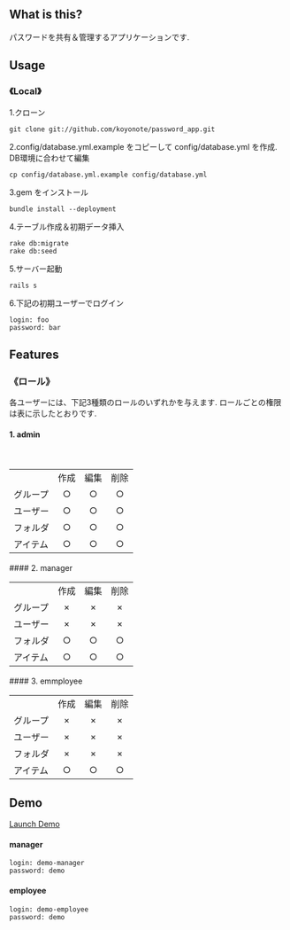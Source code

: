 ## What is this?
パスワードを共有＆管理するアプリケーションです.


## Usage
### 《Local》
1.クローン


    git clone git://github.com/koyonote/password_app.git


2.config/database.yml.example をコピーして config/database.yml を作成. DB環境に合わせて編集

    cp config/database.yml.example config/database.yml

3.gem をインストール

    bundle install --deployment

4.テーブル作成＆初期データ挿入

    rake db:migrate
    rake db:seed

5.サーバー起動

    rails s

6.下記の初期ユーザーでログイン

    login: foo
    password: bar

## Features
### 《ロール》
各ユーザーには、下記3種類のロールのいずれかを与えます. ロールごとの権限は表に示したとおりです.

#### 1. admin
<table>
<tr>
  <td></td>
  <td>作成</td>
  <td>編集</td>
　<td>削除</td>
</tr>
<tr>
  <td>グループ</td>
  <td align="center">○</td>
  <td align="center">○</td>
  <td align="center">○</td>
</tr>
<tr>
  <td>ユーザー</td>
  <td align="center">○</td>
  <td align="center">○</td>
  <td align="center">○</td>
</tr>
<tr>
  <td>フォルダ</td>
  <td align="center">○</td>
  <td align="center">○</td>
  <td align="center">○</td>
</tr>
<tr>
  <td>アイテム</td>
  <td align="center">○</td>
  <td align="center">○</td>
  <td align="center">○</td>
</tr>
</table>
#### 2. manager
<table>
<tr>
  <td></td>
  <td>作成</td>
  <td>編集</td>
　<td>削除</td>
</tr>
<tr>
  <td>グループ</td>
  <td align="center">×</td>
  <td align="center">×</td>
  <td align="center">×</td>
</tr>
<tr>
  <td>ユーザー</td>
  <td align="center">×</td>
  <td align="center">×</td>
  <td align="center">×</td>
</tr>
<tr>
  <td>フォルダ</td>
  <td align="center">○</td>
  <td align="center">○</td>
  <td align="center">○</td>
</tr>
<tr>
  <td>アイテム</td>
  <td align="center">○</td>
  <td align="center">○</td>
  <td align="center">○</td>
</tr>
</table>
#### 3. emmployee
<table>
<tr>
  <td></td>
  <td>作成</td>
  <td>編集</td>
　<td>削除</td>
</tr>
<tr>
  <td>グループ</td>
  <td align="center">×</td>
  <td align="center">×</td>
  <td align="center">×</td>
</tr>
<tr>
  <td>ユーザー</td>
  <td align="center">×</td>
  <td align="center">×</td>
  <td align="center">×</td>
</tr>
<tr>
  <td>フォルダ</td>
  <td align="center">×</td>
  <td align="center">×</td>
  <td align="center">×</td>
</tr>
<tr>
  <td>アイテム</td>
  <td align="center">○</td>
  <td align="center">○</td>
  <td align="center">○</td>
</tr>
</table>

## Demo
[Launch Demo](http://password-app.heroku.com/login "Demo")

#### manager

    login: demo-manager
    password: demo

#### employee

    login: demo-employee
    password: demo

